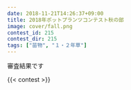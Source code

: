 ```yaml
---
date: 2018-11-21T14:26:37+09:00
title: 2018年ポットプランツコンテスト秋の部
image: cover/fall.png
contest_id: 215
contest_dir: 215
tags: ["苗物", "１・２年草"]
---
```

審査結果です

{{< contest >}}
